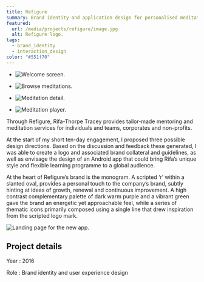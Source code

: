 ```yaml
---
title: Refigure
summary: Brand identity and application design for personalised meditation service.
featured:
  url: /media/projects/refigure/image.jpg
  alt: Refigure logo.
tags:
  - brand_identity
  - interaction_design
color: "#551f70"
---
```


- ![Welcome screen.](/media/projects/refigure/app_welcome.png#screenshot)

- ![Browse meditations.](/media/projects/refigure/app_browse.png#screenshot)

- ![Meditation detail.](/media/projects/refigure/app_meditation.png#screenshot)

- ![Meditation player.](/media/projects/refigure/app_player.png#screenshot)

Through Refigure, Rifa-Thorpe Tracey provides tailor-made mentoring and meditation services for individuals and teams, corporates and non-profits.

At the start of my short ten-day engagement, I proposed three possible design directions. Based on the discussion and feedback these generated, I was able to create a logo and associated brand collateral and guidelines, as well as envisage the design of an Android app that could bring Rifa’s unique style and flexible learning programme to a global audience.

At the heart of Refigure’s brand is the monogram. A scripted ‘r’ within a slanted oval, provides a personal touch to the company’s brand, subtly hinting at ideas of growth, renewal and continuous improvement. A high contrast complementary palette of dark warm purple and a vibrant green gave the brand an energetic yet approachable feel, while a series of thematic icons primarily composed using a single line that drew inspiration from the scripted logo mark.

![Landing page for the new app.](/media/projects/refigure/homepage.png#screenshot "Landing page to promote the new app.")

## Project details

Year
: 2016

Role
: Brand identity and user experience design
